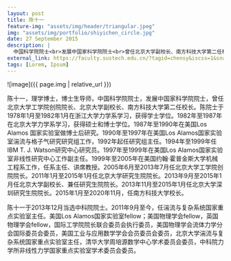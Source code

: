 ```yaml
---
layout: post
title: 陈十一
feature-img: "assets/img/header/triangular.jpeg"
img: "assets/img/portfolio/shiyichen_circle.jpg"
date: 27 September 2015
description: |
  中国科学院院士<br>发展中国家科学院院士<br>曾任北京大学副校长、南方科技大学第二任校长
external_link: https://faculty.sustech.edu.cn/?tagid=chensy&iscss=1&snapid=1&orderby=date&go=1
tags: [Lorem, Ipsum]
---
```


![image]({{ page.img | relative_url }})

陈十一，理学博士，博士生导师，中国科学院院士，发展中国家科学院院士，曾任北京大学工学院创院院长、北京大学副校长、南方科技大学第二任校长。陈院士于1978年1月至1982年1月在浙江大学力学系学习，获得学士学位。1982年至1987年在北京大学力学系学习，获得硕士和博士学位。1987年至1990年在美国Los Alamos 国家实验室做博士后研究。1990年至1997年在美国Los Alamos国家实验室湍流与格子气研究研究组工作，1992年起任研究组主任。1994年至1999年任IBM T. J. Watson研究中心研究员。1997年至1999年在美国Los Alamos国家实验室非线性研究中心工作副主任。1999年至2005年在美国约翰·霍普金斯大学机械工程系工作，任系主任、讲席教授。2005年6月至2013年7月任北京大学工学院创院院长。2011年1月至2015年1月任北京大学研究生院院长。2013年9月至2015年1月任北京大学副校长、兼任研究生院院长。2013年11月至2015年1月任北京大学深圳研究生院院长。2015年1月至2020年11月，任南方科技大学校长。

陈十一于2013年12月当选中科院院士。2011年9月至今，任湍流与复杂系统国家重点实验室主任。美国Los Alamos国家实验室fellow；美国物理学会fellow，英国物理学会fellow，国际工学院院长联合委员会执行委员，美国物理学会流体力学分会国际委员会委员，美国工业与应用数学学会会员委员会委员，北京大学湍流与复杂系统国家重点实验室主任，清华大学周培源数学中心学术委员会委员，中科院力学所非线性力学国家重点实验室学术委员会委员。
